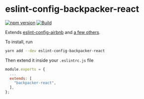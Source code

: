 # eslint-config-backpacker-react

[![npm version](https://img.shields.io/npm/v/eslint-config-backpacker-react)](https://www.npmjs.com/package/eslint-config-backpacker-react)
[![Build](https://github.com/backpacker/eslint-config-react/actions/workflows/build.yml/badge.svg)](https://github.com/backpacker/eslint-config-react/actions?query=workflow%3Abuild)

Extends [eslint-config-airbnb](https://www.npmjs.com/package/eslint-config-airbnb) and [a few others](./package.json).

To install, run

```sh
yarn add --dev eslint-config-backpacker-react
```

Then extend it inside your `.eslintrc.js` file

```js
module.exports = {
  ...
  extends: [
    "backpacker-react",
  ],
};
```
